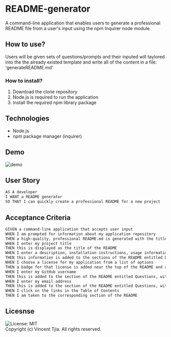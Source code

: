 # README-generator
A command-line application that enables users to generate a professional README file from a user's input using the npm Inquirer node module.

## How to use?
Users will be given sets of questions/prompts and their inputed will taylored into the the already existed template and write all of the content in a file: 'generateREADME.md' 
### How to install?
1. Download the clone repository
2. Node.js is required to run the application
3. Install the required npm library package

## Technologies
* Node.js
* npm package manager (inquirer)

## Demo 
![demo](./assests/videos/README%20generator%20demo%20(1).gif)
## User Story

```md
AS A developer
I WANT a README generator
SO THAT I can quickly create a professional README for a new project
```

## Acceptance Criteria

```md
GIVEN a command-line application that accepts user input
WHEN I am prompted for information about my application repository
THEN a high-quality, professional README.md is generated with the title of my project and sections entitled Description, Table of Contents, Installation, Usage, License, Contributing, Tests, and Questions
WHEN I enter my project title
THEN this is displayed as the title of the README
WHEN I enter a description, installation instructions, usage information, contribution guidelines, and test instructions
THEN this information is added to the sections of the README entitled Description, Installation, Usage, Contributing, and Tests
WHEN I choose a license for my application from a list of options
THEN a badge for that license is added near the top of the README and a notice is added to the section of the README entitled License that explains which license the application is covered under
WHEN I enter my GitHub username
THEN this is added to the section of the README entitled Questions, with a link to my GitHub profile
WHEN I enter my email address
THEN this is added to the section of the README entitled Questions, with instructions on how to reach me with additional questions
WHEN I click on the links in the Table of Contents
THEN I am taken to the corresponding section of the README
```

## Licesnse
![License: MIT](https://img.shields.io/badge/License-MIT-yellow.svg) <br/>
Copyright (c) Vincent Tjia. All rights reserved.